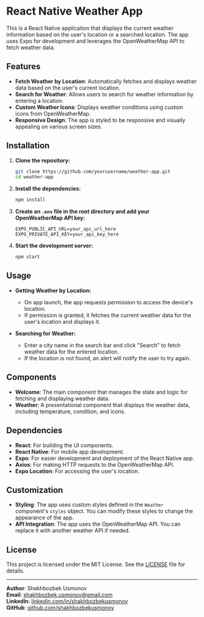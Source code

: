 # React Native Weather App

This is a React Native application that displays the current weather information based on the user's location or a searched location. The app uses Expo for development and leverages the OpenWeatherMap API to fetch weather data.

## Features

- **Fetch Weather by Location**: Automatically fetches and displays weather data based on the user's current location.
- **Search for Weather**: Allows users to search for weather information by entering a location.
- **Custom Weather Icons**: Displays weather conditions using custom icons from OpenWeatherMap.
- **Responsive Design**: The app is styled to be responsive and visually appealing on various screen sizes.

## Installation

1. **Clone the repository:**

   ```bash
   git clone https://github.com/yourusername/weather-app.git
   cd weather-app
   ```

2. **Install the dependencies:**

   ```bash
   npm install
   ```

3. **Create an `.env` file in the root directory and add your OpenWeatherMap API key:**

   ```env
   EXPO_PUBLIC_API_URL=your_api_url_here
   EXPO_PRIVATE_API_KEY=your_api_key_here
   ```

4. **Start the development server:**

   ```bash
   npm start
   ```

## Usage

- **Getting Weather by Location:**

  - On app launch, the app requests permission to access the device's location.
  - If permission is granted, it fetches the current weather data for the user's location and displays it.

- **Searching for Weather:**
  - Enter a city name in the search bar and click "Search" to fetch weather data for the entered location.
  - If the location is not found, an alert will notify the user to try again.

## Components

- **Welcome**: The main component that manages the state and logic for fetching and displaying weather data.
- **Weather**: A presentational component that displays the weather data, including temperature, condition, and icons.

## Dependencies

- **React**: For building the UI components.
- **React Native**: For mobile app development.
- **Expo**: For easier development and deployment of the React Native app.
- **Axios**: For making HTTP requests to the OpenWeatherMap API.
- **Expo Location**: For accessing the user's location.

## Customization

- **Styling**: The app uses custom styles defined in the `Weather` component's `styles` object. You can modify these styles to change the appearance of the app.
- **API Integration**: The app uses the OpenWeatherMap API. You can replace it with another weather API if needed.

## License

This project is licensed under the MIT License. See the [LICENSE](LICENSE) file for details.

---

**Author**: Shakhbozbek Usmonov  
**Email**: [shakhbozbek.usmonov@gmail.com](mailto:shakhbozbek.usmonov@gmail.com)  
**LinkedIn**: [linkedin.com/in/shakhbozbekusmonov](https://www.linkedin.com/in/shakhbozbekusmonov/)  
**GitHub**: [github.com/shakhbozbekusmonov](https://github.com/shakhbozbekusmonov)
